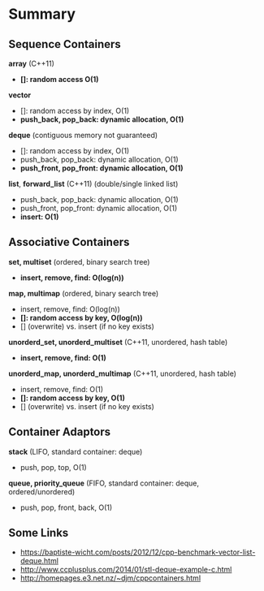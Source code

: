 # Summary
## Sequence Containers
**array** (C++11)
   * **[]: random access O(1)**

**vector**
   * []: random access by index, O(1)
   * **push_back, pop_back: dynamic allocation, O(1)**
   
**deque** (contiguous memory not guaranteed)
   * []: random access by index, O(1)
   * push_back, pop_back: dynamic allocation, O(1)
   * **push_front, pop_front: dynamic allocation, O(1)**

**list**, **forward_list** (C++11) (double/single linked list)
   * push_back, pop_back: dynamic allocation, O(1)
   * push_front, pop_front: dynamic allocation, O(1)
   * **insert: O(1)**


## Associative Containers
**set, multiset** (ordered, binary search tree)
   * **insert, remove, find: O(log(n))**

**map, multimap** (ordered, binary search tree)
   * insert, remove, find: O(log(n))
   * **[]: random access by key, O(log(n))**
   * [] (overwrite) vs. insert (if no key exists)

**unorderd_set, unorderd_multiset** (C++11, unordered, hash table)
   * **insert, remove, find: O(1)**

**unorderd_map, unorderd_multimap** (C++11, unordered, hash table)
   * insert, remove, find: O(1)
   * **[]: random access by key, O(1)**
   * [] (overwrite) vs. insert (if no key exists)


## Container Adaptors
**stack** (LIFO, standard container: deque)
   * push, pop, top, O(1)

**queue, priority_queue** (FIFO, standard container: deque, ordered/unordered)
   * push, pop, front, back, O(1)


## Some Links
* https://baptiste-wicht.com/posts/2012/12/cpp-benchmark-vector-list-deque.html
* http://www.ccplusplus.com/2014/01/stl-deque-example-c.html
* http://homepages.e3.net.nz/~djm/cppcontainers.html
